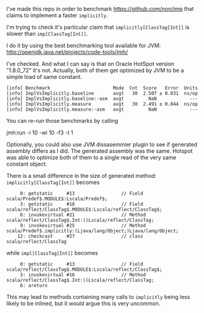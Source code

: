 I've made this repo in order to benchmark https://github.com/non/imp
that claims to implement a faster `implicitly`.

I'm trying to check it's particular claim that `implicitly[ClassTag[Int]]` is slower than `imp[ClassTag[Int]]`.

I do it by using the best benchmarking tool available for JVM: http://openjdk.java.net/projects/code-tools/jmh/

I've checked. And what I can say is that on Oracle HotSpot version "1.8.0_72" it's not. Actually, both of them get optimized by JVM to be a simple load of same constant.

```
[info] Benchmark                       Mode  Cnt  Score   Error  Units
[info] ImplVsImplicitly.baseline       avgt   30  2.507 ± 0.031  ns/op
[info] ImplVsImplicitly.baseline:·asm  avgt         NaN            ---
[info] ImplVsImplicitly.measure        avgt   30  2.491 ± 0.044  ns/op
[info] ImplVsImplicitly.measure:·asm   avgt         NaN            ---
```

You can re-run those benchmarks by calling

  jmh:run -i 10 -wi 10 -f3 -t 1

Optionally, you could also use JVM dissasemmler plugin to see if generated assembly differs as I did.
The generated assembly was the same. Hotspot was able to optimize both of them to a single read of the very same constant object.


There is a small difference in the size of generated method:
`implicitly[ClassTag[Int]]` becomes

         0: getstatic     #13                 // Field scala/Predef$.MODULE$:Lscala/Predef$;
         3: getstatic     #18                 // Field scala/reflect/ClassTag$.MODULE$:Lscala/reflect/ClassTag$;
         6: invokevirtual #21                 // Method scala/reflect/ClassTag$.Int:()Lscala/reflect/ClassTag;
         9: invokevirtual #25                 // Method scala/Predef$.implicitly:(Ljava/lang/Object;)Ljava/lang/Object;
        12: checkcast     #27                 // class scala/reflect/ClassTag

while `impl[ClassTag[Int]]` becomes

         0: getstatic     #13                 // Field scala/reflect/ClassTag$.MODULE$:Lscala/reflect/ClassTag$;
         3: invokevirtual #16                 // Method scala/reflect/ClassTag$.Int:()Lscala/reflect/ClassTag;
         6: areturn


This may lead to methods containing many calls to `implicitly` being less likely to be inlined, but it would argue this is very uncommon.
